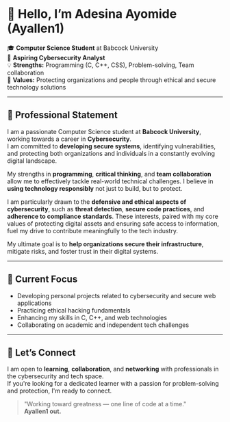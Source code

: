 # 👋 Hello, I’m Adesina Ayomide (Ayallen1)

🎓 **Computer Science Student** at Babcock University  
🔐 **Aspiring Cybersecurity Analyst**  
💡 **Strengths:** Programming (C, C++, CSS), Problem-solving, Team collaboration  
🎯 **Values:** Protecting organizations and people through ethical and secure technology solutions

---

## 🧾 Professional Statement

I am a passionate Computer Science student at **Babcock University**, working towards a career in **Cybersecurity**.  
I am committed to **developing secure systems**, identifying vulnerabilities, and protecting both organizations and individuals in a constantly evolving digital landscape.

My strengths in **programming**, **critical thinking**, and **team collaboration** allow me to effectively tackle real-world technical challenges. I believe in **using technology responsibly** not just to build, but to protect.

I am particularly drawn to the **defensive and ethical aspects of cybersecurity**, such as **threat detection**, **secure code practices**, and **adherence to compliance standards**. These interests, paired with my core values of protecting digital assets and ensuring safe access to information, fuel my drive to contribute meaningfully to the tech industry.

My ultimate goal is to **help organizations secure their infrastructure**, mitigate risks, and foster trust in their digital systems.

---

## 🚧 Current Focus

- Developing personal projects related to cybersecurity and secure web applications  
- Practicing ethical hacking fundamentals  
- Enhancing my skills in C, C++, and web technologies  
- Collaborating on academic and independent tech challenges

---

## 🤝 Let’s Connect

I am open to **learning**, **collaboration**, and **networking** with professionals in the cybersecurity and tech space.  
If you're looking for a dedicated learner with a passion for problem-solving and protection, I'm ready to connect.

> "Working toward greatness — one line of code at a time."  
> **Ayallen1 out.**
